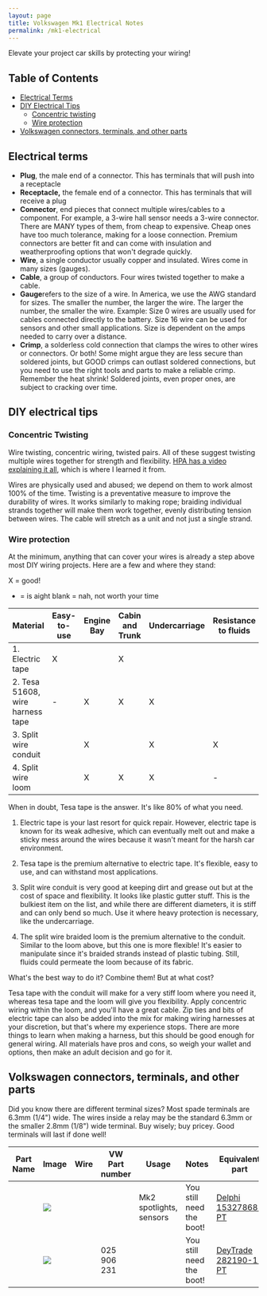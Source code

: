 ```yaml
---
layout: page
title: Volkswagen Mk1 Electrical Notes
permalink: /mk1-electrical
---
```


Elevate your project car skills by protecting your wiring!

## Table of Contents

- [Electrical Terms](https://www.sudoyashi.com/mk1-electrical#electrical-terms)
- [DIY Electrical Tips](https://www.sudoyashi.com/mk1-electrical#diy-electrical-tips)
  - [Concentric twisting](https://www.sudoyashi.com/mk1-electrical#concentric-twisting)
  - [Wire protection](https://www.sudoyashi.com/mk1-electrical#wire-protection)
- [Volkswagen connectors, terminals, and other parts](https://www.sudoyashi.com/mk1-electrical#volkswagen-connectors-terminals-and-other-parts)

## Electrical terms

- **Plug**, the male end of a connector. This has terminals that will push into a receptacle
- **Receptacle,** the female end of a connector. This has terminals that will receive a plug
- **Connector**, end pieces that connect multiple wires/cables to a component. For example, a 3-wire hall sensor needs a 3-wire connector. There are MANY types of them, from cheap to expensive. Cheap ones have too much tolerance, making for a loose connection. Premium connectors are better fit and can come with insulation and weatherproofing options that won't degrade quickly.
- **Wire**, a single conductor usually copper and insulated. Wires come in many sizes (gauges).
- **Cable**, a group of conductors. Four wires twisted together to make a cable.
- **Gauge**refers to the size of a wire. In America, we use the AWG standard for sizes. The smaller the number, the larger the wire. The larger the number, the smaller the wire. Example: Size 0 wires are usually used for cables connected directly to the battery. Size 16 wire can be used for sensors and other small applications. Size is dependent on the amps needed to carry over a distance.
- **Crimp**, a solderless cold connection that clamps the wires to other wires or connectors. Or both! Some might argue they are less secure than soldered joints, but GOOD crimps can outlast soldered connections, but you need to use the right tools and parts to make a reliable crimp. Remember the heat shrink! Soldered joints, even proper ones, are subject to cracking over time.

## DIY electrical tips

### Concentric Twisting

Wire twisting, concentric wiring, twisted pairs. All of these suggest twisting multiple wires together for strength and flexibility. [HPA has a video explaining it all](https://www.youtube.com/watch?v=dsgUhNH7F7k), which is where I learned it from.

Wires are physically used and abused; we depend on them to work almost 100% of the time. Twisting is a preventative measure to improve the durability of wires. It works similarly to making rope; braiding individual strands together will make them work together, evenly distributing tension between wires. The cable will stretch as a unit and not just a single strand.

### Wire protection

At the minimum, anything that can cover your wires is already a step above most DIY wiring projects. Here are a few and where they stand:

X = good!
- = is aight
blank = nah, not worth your time

| Material                      | Easy-to-use | Engine Bay | Cabin and Trunk | Undercarriage | Resistance to fluids |
| ----------------------------- | ----------- | ---------- | --------------- | ------------- | -------------------- |
|1. Electric tape                 | X           |            | X               |               |                      |
|2. Tesa 51608, wire harness tape | -           | X          | X               | X             |                      |
|3. Split wire conduit            |             | X          |                 | X             | X                    |
|4. Split wire loom               |             | X          | X               | X             | -                    |

When in doubt, Tesa tape is the answer. It's like 80% of what you need.

1. Electric tape is your last resort for quick repair. However, electric tape is known for its weak adhesive, which can eventually melt out and make a sticky mess around the wires because it wasn't meant for the harsh car environment.

2. Tesa tape is the premium alternative to electric tape. It's flexible, easy to use, and can withstand most applications.

3. Split wire conduit is very good at keeping dirt and grease out but at the cost of space and flexibility. It looks like plastic gutter stuff. This is the bulkiest item on the list, and while there are different diameters, it is stiff and can only bend so much. Use it where heavy protection is necessary, like the undercarriage.

4. The split wire braided loom is the premium alternative to the conduit. Similar to the loom above, but this one is more flexible! It's easier to manipulate since it's braided strands instead of plastic tubing. Still, fluids could permeate the loom because of its fabric. 

What's the best way to do it? Combine them! But at what cost?

Tesa tape with the conduit will make for a very stiff loom where you need it, whereas tesa tape and the loom will give you flexibility. Apply concentric wiring within the loom, and you'll have a great cable. Zip ties and bits of electric tape can also be added into the mix for making wiring harnesses at your discretion, but that's where my experience stops. There are more things to learn when making a harness, but this should be good enough for general wiring. All materials have pros and cons, so weigh your wallet and options, then make an adult decision and go for it.

## Volkswagen connectors, terminals, and other parts

Did you know there are different terminal sizes? Most spade terminals are 6.3mm (1/4") wide. The wires inside a relay may be the standard 6.3mm or the smaller 2.8mm (1/8") wide terminal. Buy wisely; buy pricey. Good terminals will last if done well! 

| Part Name | Image                                                        | Wire | VW Part number | Usage                   | Notes                    | Equivalent part                                              |
| --------- | ------------------------------------------------------------ | ---- | -------------- | ----------------------- | ------------------------ | ------------------------------------------------------------ |
|           | ![](https://sudoyashi.com/assets/img/cabby/electrical/vw-female-receptacle.jpg) |      |                | Mk2 spotlights, sensors | You still need the boot! | [Delphi 15327868-PT](https://www.automotive-connectors.com/delphi-15327868-pt-full-assembled-037-906-240-2-way-black-2-8-timer-sealed-female-connector-assembly.html?___store=english&gclid=CjwKCAjwkYDbBRB6EiwAR0T_-rnlYzVOibuWk0x1E-h-TN55IqMm1N_qt_1sTWyExnTHmwYaYYxWJBoCcksQAvD_BwE) |
|           | ![](https://sudoyashi.com/assets/img/cabby/electrical/vw-male-plug.jpg) |      | 025 906 231    |                         | You still need the boot! | [DeyTrade 282190-1-PT](https://www.automotive-connectors.com/full-assembled-tyco-106462-1-2-way-male-junior-power-timer-connector.html) |
